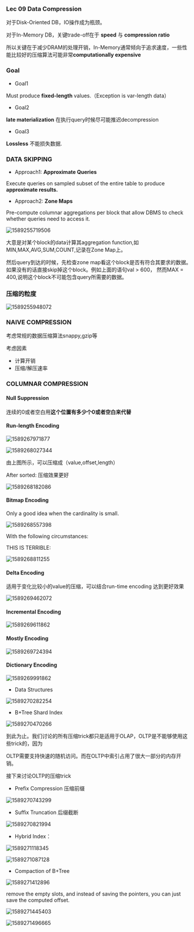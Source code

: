 ### Lec 09 Data Compression

对于Disk-Oriented DB，IO操作成为瓶颈。

对于In-Memory DB，关键trade-off在于 **speed** 与 **compression ratio**

所以关键在于减少DRAM的处理开销，In-Memory通常倾向于追求速度，一些性能比较好的压缩算法可能非常**computationally expensive**

### Goal

* Goal1

Must produce **fixed-length** values.（Exception is var-length data）

* Goal2

**late materialization** 在执行query时候尽可能推迟decompression

* Goal3

**Lossless** 不能损失数据.



### DATA SKIPPING

* Approach1: **Approximate Queries**

Execute queries on sampled subset of the entire table to produce **approximate results.**



* Approach2: **Zone Maps**

Pre-compute columnar aggregations per block that allow DBMS to check whether queries need to access it.

![1589255719506](C:\Users\AlexanderChiu\AppData\Roaming\Typora\typora-user-images\1589255719506.png)



大意是对某个block的data计算其aggregation function,如MIN,MAX,AVG,SUM,COUNT,记录在Zone Map上。

然后query到达的时候，先检查zone map看这个block是否有符合其要求的数据。如果没有的话直接skip掉这个block。例如上面的语句val > 600， 然而MAX = 400,说明这个block不可能包含query所需要的数据。



### 压缩的粒度

![1589255948072](C:\Users\AlexanderChiu\AppData\Roaming\Typora\typora-user-images\1589255948072.png)

### NAIVE COMPRESSION

考虑常规的数据压缩算法snappy,gzip等

考虑因素

* 计算开销
* 压缩/解压速率



### COLUMNAR COMPRESSION

#### Null Suppression

连续的0或者空白用**这个位置有多少个0或者空白来代替**

#### Run-length Encoding

![1589267971877](C:\Users\AlexanderChiu\AppData\Roaming\Typora\typora-user-images\1589267971877.png)

![1589268027344](C:\Users\AlexanderChiu\AppData\Roaming\Typora\typora-user-images\1589268027344.png)

由上图所示，可以压缩成（value,offset,length）

After sorted: 压缩效果更好

![1589268182086](C:\Users\AlexanderChiu\AppData\Roaming\Typora\typora-user-images\1589268182086.png)

#### Bitmap Encoding

Only a good idea when the cardinality is small.

![1589268557398](C:\Users\AlexanderChiu\AppData\Roaming\Typora\typora-user-images\1589268557398.png)



With the following circumstances:

THIS IS TERRIBLE:

![1589268811255](C:\Users\AlexanderChiu\AppData\Roaming\Typora\typora-user-images\1589268811255.png)



#### Delta Encoding

适用于变化比较小的value的压缩，可以结合run-time encoding 达到更好效果

![1589269462072](C:\Users\AlexanderChiu\AppData\Roaming\Typora\typora-user-images\1589269462072.png)

#### Incremental Encoding



![1589269611862](C:\Users\AlexanderChiu\AppData\Roaming\Typora\typora-user-images\1589269611862.png)



#### Mostly Encoding

![1589269724394](C:\Users\AlexanderChiu\AppData\Roaming\Typora\typora-user-images\1589269724394.png)

#### Dictionary Encoding



![1589269991862](C:\Users\AlexanderChiu\AppData\Roaming\Typora\typora-user-images\1589269991862.png)



* Data Structures

![1589270282254](C:\Users\AlexanderChiu\AppData\Roaming\Typora\typora-user-images\1589270282254.png)



* B+Tree Shard Index

![1589270470266](C:\Users\AlexanderChiu\AppData\Roaming\Typora\typora-user-images\1589270470266.png)



到此为止。我们讨论的所有压缩trick都只是适用于OLAP，OLTP是不能够使用这些trick的，因为

OLTP需要支持快速的随机访问。而在OLTP中索引占用了很大一部分的内存开销。

接下来讨论OLTP的压缩trick

* Prefix Compression 压缩前缀

![1589270743299](C:\Users\AlexanderChiu\AppData\Roaming\Typora\typora-user-images\1589270743299.png)

* Suffix Truncation 后缀截断

![1589270821994](C:\Users\AlexanderChiu\AppData\Roaming\Typora\typora-user-images\1589270821994.png)

* Hybrid Index：

![1589271118345](C:\Users\AlexanderChiu\AppData\Roaming\Typora\typora-user-images\1589271118345.png)

![1589271087128](C:\Users\AlexanderChiu\AppData\Roaming\Typora\typora-user-images\1589271087128.png)



* Compaction of B+Tree

![1589271412896](C:\Users\AlexanderChiu\AppData\Roaming\Typora\typora-user-images\1589271412896.png)



remove the empty slots, and instead of saving the pointers, you can just save the computed offset.

![1589271445403](C:\Users\AlexanderChiu\AppData\Roaming\Typora\typora-user-images\1589271445403.png)



![1589271496665](C:\Users\AlexanderChiu\AppData\Roaming\Typora\typora-user-images\1589271496665.png)

